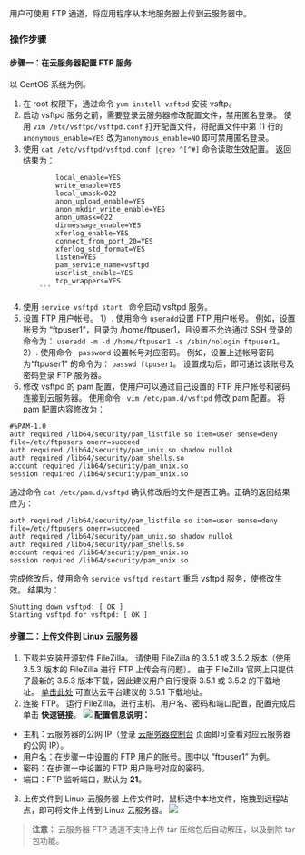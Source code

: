 用户可使用 FTP 通道，将应用程序从本地服务器上传到云服务器中。
### 操作步骤
#### 步骤一：在云服务器配置 FTP 服务
以 CentOS 系统为例。
1. 在 root 权限下，通过命令 `yum install vsftpd` 安装 vsftp。
2. 启动 vsftpd 服务之前，需要登录云服务器修改配置文件，禁用匿名登录。
   使用 `vim /etc/vsftpd/vsftpd.conf` 打开配置文件，将配置文件中第 11 行的 `anonymous_enable=YES` 改为`anonymous_enable=NO` 即可禁用匿名登录。
3. 使用 ` cat /etc/vsftpd/vsftpd.conf |grep ^[^#] ` 命令读取生效配置。
   返回结果为：
	```
		    local_enable=YES
			write_enable=YES
			local_umask=022
			anon_upload_enable=YES
			anon_mkdir_write_enable=YES
			anon_umask=022
			dirmessage_enable=YES
			xferlog_enable=YES
			connect_from_port_20=YES
			xferlog_std_format=YES
			listen=YES
			pam_service_name=vsftpd
			userlist_enable=YES
			tcp_wrappers=YES
		```
4. 使用 `service vsftpd start ` 命令启动 vsftpd 服务。
5. 设置 FTP 用户帐号。
	1）. 使用命令 ` useradd `设置 FTP 用户帐号。
	例如，设置账号为 “ftpuser1”，目录为 /home/ftpuser1，且设置不允许通过 SSH 登录的命令为：
	`useradd -m -d /home/ftpuser1 -s /sbin/nologin ftpuser1`。
	2）. 使用命令 ` password` 设置帐号对应密码。
	例如，设置上述帐号密码为“ftpuser1” 的命令为：
	`passwd ftpuser1`。
	设置成功后，即可通过该账号及密码登录 FTP 服务器。
6. 修改 vsftpd 的 pam 配置，使用户可以通过自己设置的 FTP 用户帐号和密码连接到云服务器。
使用命令 ` vim /etc/pam.d/vsftpd` 修改 pam 配置。
将 pam 配置内容修改为：
```
#%PAM-1.0 
auth required /lib64/security/pam_listfile.so item=user sense=deny file=/etc/ftpusers onerr=succeed 
auth required /lib64/security/pam_unix.so shadow nullok 
auth required /lib64/security/pam_shells.so 
account required /lib64/security/pam_unix.so 
session required /lib64/security/pam_unix.so 
```
通过命令 `cat /etc/pam.d/vsftpd` 确认修改后的文件是否正确。正确的返回结果应为：
```
auth required /lib64/security/pam_listfile.so item=user sense=deny file=/etc/ftpusers onerr=succeed 
auth required /lib64/security/pam_unix.so shadow nullok 
auth required /lib64/security/pam_shells.so 
account required /lib64/security/pam_unix.so 
session required /lib64/security/pam_unix.so 
```
完成修改后，使用命令 `service vsftpd restart`  重启 vsftpd 服务，使修改生效。
结果为：
```
Shutting down vsftpd: [ OK ]
Starting vsftpd for vsftpd: [ OK ]
```

#### 步骤二：上传文件到 Linux 云服务器
1. 下载并安装开源软件 FileZilla。
请使用 FileZilla 的 3.5.1 或 3.5.2 版本（使用 3.5.3 版本的 FileZilla 进行 FTP 上传会有问题）。
由于 FileZilla 官网上只提供了最新的 3.5.3 版本下载，因此建议用户自行搜索 3.5.1 或 3.5.2 的下载地址。
[单击此处](http://www.oldapps.com/filezilla.php?old_filezilla=6350) 可直达云平台建议的 3.5.1 下载地址。
2. 连接 FTP。
运行 FileZilla，进行主机、用户名、密码和端口配置，配置完成后单击 **快速链接**。
![](http://imgcache.tcecqpoc.fsphere.cn/image/mc.qcloudimg.com/static/img/dc603f912adf94a33749155c69ddddd2/24.png)
**配置信息说明：**
 - 主机：云服务器的公网 IP（登录 [云服务器控制台](http://console.tcecqpoc.fsphere.cn/cvm) 页面即可查看对应云服务器的公网 IP）。
 - 用户名：在步骤一中设置的 FTP 用户的账号。图中以 “ftpuser1” 为例。
 - 密码：在步骤一中设置的 FTP 用户账号对应的密码。
 - 端口：FTP 监听端口，默认为 **21**。

3. 上传文件到 Linux 云服务器
上传文件时，鼠标选中本地文件，拖拽到远程站点，即可将文件上传到 Linux 云服务器。
![](//mccdn.qcloud.com/img56b05a11b4b80.png)
>**注意：**
>云服务器 FTP 通道不支持上传 tar 压缩包后自动解压，以及删除 tar 包功能。




		   
